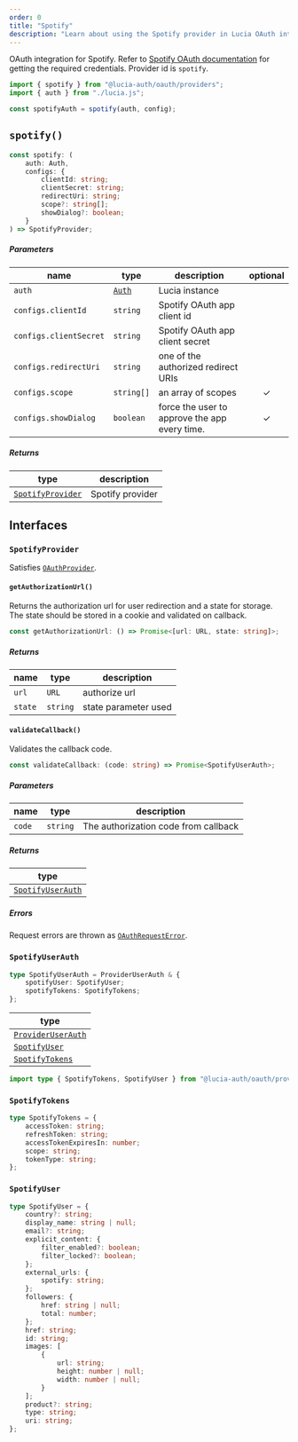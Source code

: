 ```yaml
---
order: 0
title: "Spotify"
description: "Learn about using the Spotify provider in Lucia OAuth integration"
---
```


OAuth integration for Spotify. Refer to [Spotify OAuth documentation](https://developer.spotify.com/documentation/web-api/concepts/apps) for getting the required credentials. Provider id is `spotify`.

```ts
import { spotify } from "@lucia-auth/oauth/providers";
import { auth } from "./lucia.js";

const spotifyAuth = spotify(auth, config);
```

## `spotify()`

```ts
const spotify: (
	auth: Auth,
	configs: {
		clientId: string;
		clientSecret: string;
		redirectUri: string;
		scope?: string[];
		showDialog?: boolean;
	}
) => SpotifyProvider;
```

##### Parameters

| name                   | type                                       | description                                   | optional |
| ---------------------- | ------------------------------------------ | --------------------------------------------- | :------: |
| `auth`                 | [`Auth`](/reference/lucia/interfaces/auth) | Lucia instance                                |          |
| `configs.clientId`     | `string`                                   | Spotify OAuth app client id                   |          |
| `configs.clientSecret` | `string`                                   | Spotify OAuth app client secret               |          |
| `configs.redirectUri`  | `string`                                   | one of the authorized redirect URIs           |          |
| `configs.scope`        | `string[]`                                 | an array of scopes                            |    ✓     |
| `configs.showDialog`   | `boolean`                                  | force the user to approve the app every time. |    ✓     |

##### Returns

| type                                  | description      |
| ------------------------------------- | ---------------- |
| [`SpotifyProvider`](#spotifyprovider) | Spotify provider |

## Interfaces

### `SpotifyProvider`

Satisfies [`OAuthProvider`](/reference/oauth/interfaces#oauthprovider).

#### `getAuthorizationUrl()`

Returns the authorization url for user redirection and a state for storage. The state should be stored in a cookie and validated on callback.

```ts
const getAuthorizationUrl: () => Promise<[url: URL, state: string]>;
```

##### Returns

| name    | type     | description          |
| ------- | -------- | -------------------- |
| `url`   | `URL`    | authorize url        |
| `state` | `string` | state parameter used |

#### `validateCallback()`

Validates the callback code.

```ts
const validateCallback: (code: string) => Promise<SpotifyUserAuth>;
```

##### Parameters

| name   | type     | description                          |
| ------ | -------- | ------------------------------------ |
| `code` | `string` | The authorization code from callback |

##### Returns

| type                                  |
| ------------------------------------- |
| [`SpotifyUserAuth`](#spotifyuserauth) |

##### Errors

Request errors are thrown as [`OAuthRequestError`](/reference/oauth/interfaces#oauthrequesterror).

### `SpotifyUserAuth`

```ts
type SpotifyUserAuth = ProviderUserAuth & {
	spotifyUser: SpotifyUser;
	spotifyTokens: SpotifyTokens;
};
```

| type                                                               |
| ------------------------------------------------------------------ |
| [`ProviderUserAuth`](/reference/oauth/interfaces#provideruserauth) |
| [`SpotifyUser`](#spotifyuser)                                      |
| [`SpotifyTokens`](#spotifytokens)                                  |

```ts
import type { SpotifyTokens, SpotifyUser } from "@lucia-auth/oauth/providers";
```

### `SpotifyTokens`

```ts
type SpotifyTokens = {
	accessToken: string;
	refreshToken: string;
	accessTokenExpiresIn: number;
	scope: string;
	tokenType: string;
};
```

### `SpotifyUser`

```ts
type SpotifyUser = {
	country?: string;
	display_name: string | null;
	email?: string;
	explicit_content: {
		filter_enabled?: boolean;
		filter_locked?: boolean;
	};
	external_urls: {
		spotify: string;
	};
	followers: {
		href: string | null;
		total: number;
	};
	href: string;
	id: string;
	images: [
		{
			url: string;
			height: number | null;
			width: number | null;
		}
	];
	product?: string;
	type: string;
	uri: string;
};
```
